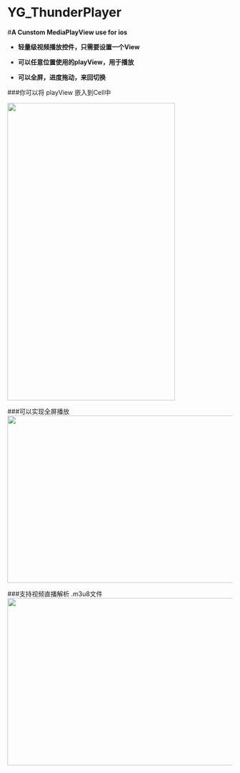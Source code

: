 # YG_ThunderPlayer
#**A Cunstom MediaPlayView use for ios**


- **轻量级视频播放控件，只需要设置一个View**



- **可以任意位置使用的playView，用于播放**



- **可以全屏，进度拖动，来回切换**

###你可以将 playView 嵌入到Cell中

<img src=http://img.hoop8.com/1607A/uEjU4rJ4.png width="375" height="667"><br>

###可以实现全屏播放
<img src=http://img.hoop8.com/1607A/W6IDcRgX.png width="667" height="375"><br>

###支持视频直播解析 .m3u8文件
<img src=http://img.hoop8.com/1607A/EslO3wFY.png width="667" height="375"><br>